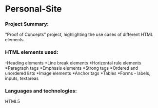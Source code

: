 # Personal-Site

### Project Summary:
  "Proof of Concepts" project, highlighting the use cases of different HTML elements.
### HTML elements used:
-Heading elements
*Line break elements
*Horizontal rule elements
*Paragraph tags
*Emphasis elements
*Strong tags
*Ordered and unordered lists
*Image elements
*Anchor tags
*Tables
*Forms - labels, inputs, textareas
### Languages and technologies:
  HTML5
